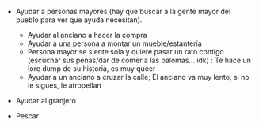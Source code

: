 - Ayudar a personas mayores (hay que buscar a la gente mayor del pueblo para ver que ayuda necesitan).
    + Ayudar al anciano a hacer la compra
    + Ayudar a una persona a montar un mueble/estantería
    + Persona mayor se siente sola y quiere pasar un rato contigo (escuchar sus penas/dar de comer a las palomas... idk)
    :   Te hace un lore dump de su historia, es muy queer
    + Ayudar a un anciano a cruzar la calle; El anciano va muy lento, si no le sigues, le atropellan

- Ayudar al granjero
- Pescar
